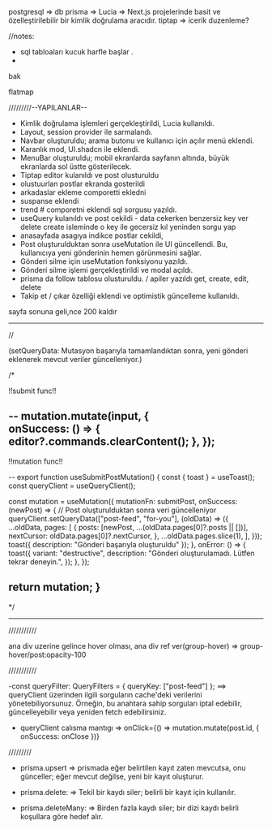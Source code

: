 


postgresql   =>   db 
prisma   => 
Lucia   =>  Next.js projelerinde basit ve özelleştirilebilir bir kimlik doğrulama aracıdır.
tiptap  => icerik duzenleme?








//notes: 

* sql tabloaları kucuk harfle başlar .
* 





bak

flatmap

/////////--YAPILANLAR--


- Kimlik doğrulama işlemleri gerçekleştirildi, Lucia kullanıldı.
- Layout, session provider ile sarmalandı.
- Navbar oluşturuldu; arama butonu ve kullanıcı için açılır menü eklendi.
- Karanlık mod, UI.shadcn ile eklendi.
- MenuBar oluşturuldu; mobil ekranlarda sayfanın altında, büyük ekranlarda sol üstte gösterilecek.
- Tiptap  editor kulanıldı ve post olusturuldu
- olustuurlan postlar ekranda gosterildi
- arkadaslar ekleme comporetti ekledni
- suspanse eklendi 
- trend # comporetni eklendi sql sorgusu yazıldı.
- useQuery kulanıldı ve post cekildi - data cekerken benzersiz key ver  delete create isleminde o key ile gecersiz kıl yeninden sorgu yap
- anasayfada asagıya indikce postlar  cekildi, 
- Post oluşturulduktan sonra useMutation ile UI güncellendi. Bu, kullanıcıya yeni gönderinin hemen görünmesini sağlar.
- Gönderi silme için useMutation fonksiyonu yazıldı.
- Gönderi silme işlemi gerçekleştirildi ve modal açıldı.
- prisma da follow tablosu olusturuldu. / apiler yazıldı get, create, edit, delete
- Takip et / çıkar özelliği eklendi ve optimistik güncelleme kullanıldı.












sayfa sonuna geli,nce 200 kaldır






-----------------------------------------------------------------------------------------------------------------------------
<!-- * useQueryClient  kulanımı -->
//  

(setQueryData: Mutasyon başarıyla tamamlandıktan sonra, yeni gönderi eklenerek mevcut veriler güncelleniyor.)

/*


!!submit func!!

--
 mutation.mutate(input, {  
      onSuccess: () => {
        editor?.commands.clearContent();
      },
    });
--

!!mutation func!!

--
export function useSubmitPostMutation() {
  const { toast } = useToast();
  const queryClient = useQueryClient();

  const mutation = useMutation({
    mutationFn: submitPost,
    onSuccess: (newPost) => {
      // Post oluşturulduktan sonra veri güncelleniyor
      queryClient.setQueryData(["post-feed", "for-you"], (oldData) => ({
        ...oldData,
        pages: [
          {
            posts: [newPost, ...(oldData.pages[0]?.posts || [])],
            nextCursor: oldData.pages[0]?.nextCursor,
          },
          ...oldData.pages.slice(1),
        ],
      }));
      toast({ description: "Gönderi başarıyla oluşturuldu" });
    },
    onError: () => {
      toast({
        variant: "destructive",
        description: "Gönderi oluşturulamadı. Lütfen tekrar deneyin.",
      });
    },
  });

  return mutation;
}
--

*/

-----------------------------------------------------------------------------------------------------------------------------




///////////
<!--* Tailwind -->
ana div uzerine gelince hover olması, ana div ref ver(group-hover)  =>  group-hover/post:opacity-100



///////////
<!--* queryClient -->
-const queryFilter: QueryFilters = { queryKey: ["post-feed"] };  ==>  queryClient üzerinden ilgili sorguların cache'deki verilerini yönetebiliyorsunuz. Örneğin, bu anahtara sahip sorguları iptal edebilir,       güncelleyebilir  veya yeniden fetch edebilirsiniz.

- queryClient calısma mantıgı =>  onClick={() => mutation.mutate(post.id, { onSuccess: onClose })}



///////// 
<!--*Prisma   -->

- prisma.upsert         =>  prismada eğer belirtilen kayıt zaten mevcutsa, onu günceller; eğer mevcut değilse, yeni bir kayıt oluşturur.

- prisma.delete:        =>  Tekil bir kaydı siler; belirli bir kayıt için kullanılır.
- prisma.deleteMany:    =>  Birden fazla kaydı siler; bir dizi kaydı belirli koşullara göre hedef alır.